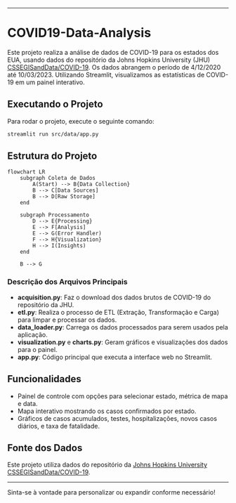 

---

# COVID19-Data-Analysis

Este projeto realiza a análise de dados de COVID-19 para os estados dos EUA, usando dados do repositório da Johns Hopkins University (JHU) [CSSEGISandData/COVID-19](https://github.com/CSSEGISandData/COVID-19). Os dados abrangem o período de 4/12/2020 até 10/03/2023. Utilizando Streamlit, visualizamos as estatísticas de COVID-19 em um painel interativo.

## Executando o Projeto

Para rodar o projeto, execute o seguinte comando:

```bash
streamlit run src/data/app.py
```

## Estrutura do Projeto

```mermaid
flowchart LR
    subgraph Coleta de Dados
        A(Start) --> B{Data Collection}
        B --> C[Data Sources]
        B --> D[Raw Storage]
    end

    subgraph Processamento
        D --> E{Processing}
        E --> F[Analysis]
        E --> G(Error Handler)
        F --> H{Visualization}
        H --> I(Insights)
    end

    B --> G
```

### Descrição dos Arquivos Principais

- **acquisition.py**: Faz o download dos dados brutos de COVID-19 do repositório da JHU.
- **etl.py**: Realiza o processo de ETL (Extração, Transformação e Carga) para limpar e processar os dados.
- **data_loader.py**: Carrega os dados processados para serem usados pela aplicação.
- **visualization.py** e **charts.py**: Geram gráficos e visualizações dos dados para o painel.
- **app.py**: Código principal que executa a interface web no Streamlit.

## Funcionalidades

- Painel de controle com opções para selecionar estado, métrica de mapa e data.
- Mapa interativo mostrando os casos confirmados por estado.
- Gráficos de casos acumulados, testes, hospitalizações, novos casos diários, e taxa de fatalidade.

## Fonte dos Dados

Este projeto utiliza dados do repositório da [Johns Hopkins University CSSEGISandData/COVID-19](https://github.com/CSSEGISandData/COVID-19).

---

Sinta-se à vontade para personalizar ou expandir conforme necessário!

